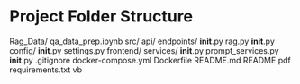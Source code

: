 # Project Folder Structure

Rag_Data/
qa_data_prep.ipynb
src/
api/
endpoints/
__init__.py
rag.py
__init__.py
config/
__init__.py
settings.py
frontend/
services/
__init__.py
prompt_services.py
__init__.py
.gitignore
docker-compose.yml
Dockerfile
README.md
README.pdf
requirements.txt
vb
